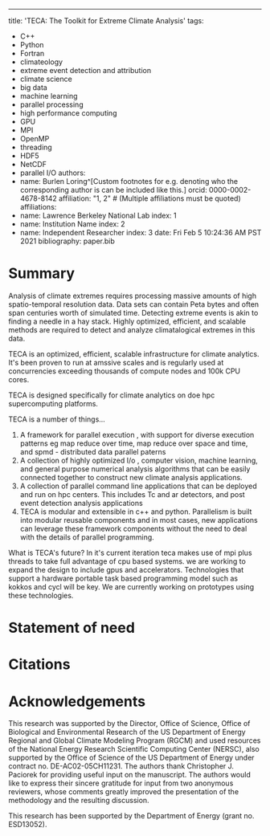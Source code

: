 ---
title: 'TECA: The Toolkit for Extreme Climate Analysis'
tags:
  - C++
  - Python
  - Fortran
  - climateology
  - extreme event detection and attribution
  - climate science
  - big data
  - machine learning
  - parallel processing
  - high performance computing
  - GPU
  - MPI
  - OpenMP
  - threading
  - HDF5
  - NetCDF
  - parallel I/O
authors:
  - name: Burlen Loring^[Custom footnotes for e.g. denoting who the corresponding author is can be included like this.]
    orcid: 0000-0002-4678-8142
    affiliation: "1, 2" # (Multiple affiliations must be quoted)
affiliations:
 - name: Lawrence Berkeley National Lab
   index: 1
 - name: Institution Name
   index: 2
 - name: Independent Researcher
   index: 3
date: Fri Feb  5 10:24:36 AM PST 2021
bibliography: paper.bib

# Summary
Analysis of climate extremes requires processing massive amounts of high
spatio-temporal resolution data. Data sets can contain Peta bytes and often
span centuries worth of simulated time. Detecting extreme events is akin to
finding a needle in a hay stack. Highly optimized, efficient, and scalable
methods are required to detect and analyze climatalogical extremes in this data.

TECA is an optimized, efficient, scalable infrastructure for climate analytics.
It's been proven to run at amssive scales and is regularly used at
concurrencies exceeding thousands of compute nodes and 100k CPU cores.

TECA is designed specifically for climate analytics on doe hpc supercomputing platforms.

TECA is a number of things...

1. A framework for parallel execution , with support for diverse execution patterns eg map reduce over time, map reduce over space and time, and spmd - distributed data parallel paterns
2. A collection of highly optimized I/o , computer vision, machine learning, and general purpose numerical analysis algorithms that can be easily connected together to construct new climate analysis applications.
3. A collection of parallel command line applications that can be deployed and run on hpc centers. This includes Tc and ar detectors, and post event detection analysis applications
4. TECA is modular and extensible in c++ and python. Parallelism is built into modular reusable components and in most cases, new applications can leverage these framework components without the need to deal with the details of parallel programming.

What is TECA's future?
In it's current iteration teca makes use of mpi plus threads to take full advantage of cpu based systems. we are working to expand the design to include gpus and accelerators. Technologies that support a hardware portable task based programming model such as kokkos and cycl will be key. We are currently working on prototypes using these technologies.

# Statement of need

# Citations

# Acknowledgements

This research was supported by the Director, Office of Science, Office of
Biological and Environmental Research of the US Department of Energy Regional
and Global Climate Modeling Program (RGCM) and used resources of the National
Energy Research Scientific Computing Center (NERSC), also supported by the
Office of Science of the US Department of Energy under contract no.
DE-AC02-05CH11231. The authors thank Christopher J. Paciorek for providing
useful input on the manuscript. The authors would like to express their sincere
gratitude for input from two anonymous reviewers, whose comments greatly
improved the presentation of the methodology and the resulting discussion.

This research has been supported by the Department of Energy (grant no.
ESD13052).

